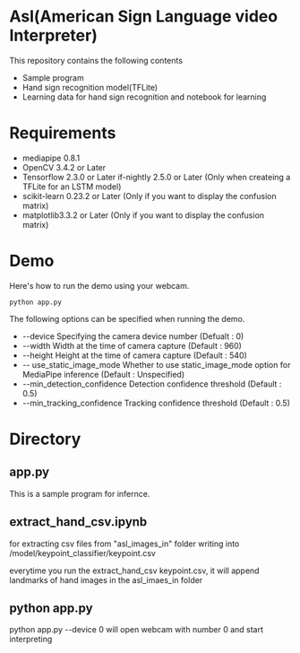 # Asl(American Sign Language video Interpreter)
This repository contains the following contents

- Sample program
- Hand sign recognition model(TFLite)
- Learning data for hand sign recognition and notebook for learning

# Requirements
- mediapipe 0.8.1
- OpenCV 3.4.2 or Later
- Tensorflow 2.3.0 or Later
 if-nightly 2.5.0 or Later (Only when createing a TFLite for an LSTM model)
- scikit-learn 0.23.2 or Later (Only if you want to display the confusion matrix)
- matplotlib3.3.2 or Later (Only if you want to display the confusion matrix)

# Demo
Here's how to run the demo using your webcam.

`python app.py`

The following options can be specified when running the demo.
- --device
  Specifying the camera device number (Defualt : 0)
- --width
  Width at the time of camera capture (Default : 960)
- --height
  Height at the time of camera capture (Default : 540)
- -- use_static_image_mode
  Whether to use static_image_mode option for MediaPipe inference (Default : Unspecified)
- --min_detection_confidence
  Detection confidence threshold (Default : 0.5)
- --min_tracking_confidence
  Tracking confidence threshold (Default : 0.5)

# Directory

## app.py
This is a sample program for infernce.

## extract_hand_csv.ipynb
for extracting csv files from "asl_images_in" folder
writing into /model/keypoint_classifier/keypoint.csv

everytime you run the extract_hand_csv keypoint.csv, it will append landmarks of hand images in the asl_imaes_in folder

## python app.py
python app.py --device 0
will open webcam with number 0 and start interpreting